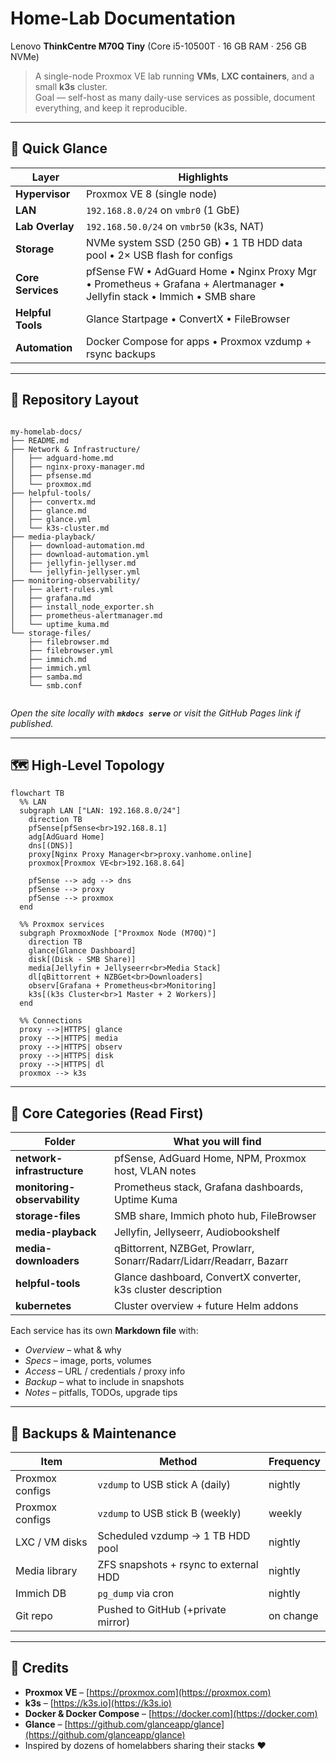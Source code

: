 # Home-Lab Documentation  
Lenovo **ThinkCentre M70Q Tiny** (Core i5-10500T · 16 GB RAM · 256 GB NVMe)

> A single-node Proxmox VE lab running **VMs**, **LXC containers**, and a small **k3s** cluster.  
> Goal — self-host as many daily-use services as possible, document everything, and keep it reproducible.

---

## 🚀 Quick Glance

| Layer | Highlights |
|-------|------------|
| **Hypervisor** | Proxmox VE 8 (single node) |
| **LAN** | `192.168.8.0/24` on `vmbr0` (1 GbE) |
| **Lab Overlay** | `192.168.50.0/24` on `vmbr50` (k3s, NAT) |
| **Storage** | NVMe system SSD (250 GB) • 1 TB HDD data pool • 2× USB flash for configs |
| **Core Services** | pfSense FW • AdGuard Home • Nginx Proxy Mgr • Prometheus + Grafana + Alertmanager • Jellyfin stack • Immich • SMB share |
| **Helpful Tools** | Glance Startpage • ConvertX • FileBrowser |
| **Automation** | Docker Compose for apps • Proxmox vzdump + rsync backups |

---

## 📂 Repository Layout

```

my-homelab-docs/
├── README.md
├── Network & Infrastructure/
│   ├── adguard-home.md
│   ├── nginx-proxy-manager.md
│   ├── pfsense.md
│   └── proxmox.md
├── helpful-tools/
│   ├── convertx.md
│   ├── glance.md
│   ├── glance.yml
│   └── k3s-cluster.md
├── media-playback/
│   ├── download-automation.md
│   ├── download-automation.yml
│   ├── jellyfin-jellyser.md
│   └── jellyfin-jellyser.yml
├── monitoring-observability/
│   ├── alert-rules.yml
│   ├── grafana.md
│   ├── install_node_exporter.sh
│   ├── prometheus-alertmanager.md
│   └── uptime_kuma.md
└── storage-files/
    ├── filebrowser.md
    ├── filebrowser.yml
    ├── immich.md
    ├── immich.yml
    ├── samba.md
    └── smb.conf


````

*Open the site locally with **`mkdocs serve`** or visit the GitHub Pages link if published.*

---

## 🗺️ High-Level Topology

```mermaid
flowchart TВ
  %% LAN
  subgraph LAN ["LAN: 192.168.8.0/24"]
    direction TB
    pfSense[pfSense<br>192.168.8.1]
    adg[AdGuard Home]
    dns[(DNS)]
    proxy[Nginx Proxy Manager<br>proxy.vanhome.online]
    proxmox[Proxmox VE<br>192.168.8.64]

    pfSense --> adg --> dns
    pfSense --> proxy
    pfSense --> proxmox
  end

  %% Proxmox services
  subgraph ProxmoxNode ["Proxmox Node (M70Q)"]
    direction TB
    glance[Glance Dashboard]
    disk[(Disk - SMB Share)]
    media[Jellyfin + Jellyseerr<br>Media Stack]
    dl[qBittorrent + NZBGet<br>Downloaders]
    observ[Grafana + Prometheus<br>Monitoring]
    k3s[(k3s Cluster<br>1 Master + 2 Workers)]
  end

  %% Connections
  proxy -->|HTTPS| glance
  proxy -->|HTTPS| media
  proxy -->|HTTPS| observ
  proxy -->|HTTPS| disk
  proxy -->|HTTPS| dl
  proxmox --> k3s

````

---

## 🔑 Core Categories (Read First)

| Folder                       | What you will find                                                  |
| ---------------------------- | ------------------------------------------------------------------- |
| **network-infrastructure**   | pfSense, AdGuard Home, NPM, Proxmox host, VLAN notes                |
| **monitoring-observability** | Prometheus stack, Grafana dashboards, Uptime Kuma                   |
| **storage-files**            | SMB share, Immich photo hub, FileBrowser                            |
| **media-playback**           | Jellyfin, Jellyseerr, Audiobookshelf                                |
| **media-downloaders**        | qBittorrent, NZBGet, Prowlarr, Sonarr/Radarr/Lidarr/Readarr, Bazarr |
| **helpful-tools**            | Glance dashboard, ConvertX converter, k3s cluster description       |
| **kubernetes**               | Cluster overview + future Helm addons                               |

Each service has its own **Markdown file** with:

* *Overview* – what & why
* *Specs* – image, ports, volumes
* *Access* – URL / credentials / proxy info
* *Backup* – what to include in snapshots
* *Notes* – pitfalls, TODOs, upgrade tips

---

## 🔄 Backups & Maintenance

| Item            | Method                                | Frequency |
| --------------- | ------------------------------------- | --------- |
| Proxmox configs | `vzdump` to USB stick A (daily)       | nightly   |
| Proxmox configs | `vzdump` to USB stick B (weekly)      | weekly    |
| LXC / VM disks  | Scheduled vzdump → 1 TB HDD pool      | nightly   |
| Media library   | ZFS snapshots + rsync to external HDD | nightly   |
| Immich DB       | `pg_dump` via cron                    | nightly   |
| Git repo        | Pushed to GitHub (+private mirror)    | on change |

---

## 🧩 Credits

* **Proxmox VE** – [https://proxmox.com](https://proxmox.com)
* **k3s** – [https://k3s.io](https://k3s.io)
* **Docker & Docker Compose** – [https://docker.com](https://docker.com)
* **Glance** – [https://github.com/glanceapp/glance](https://github.com/glanceapp/glance)
* Inspired by dozens of homelabbers sharing their stacks ❤️


